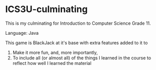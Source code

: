 # ICS3U-culminating

This is my culminating for Introduction to Computer Science Grade 11.

Language: Java

This game is BlackJack at it's base with extra features added to it to 
1. Make it more fun, 
and, more importantly,
2. To include all (or almost all) of the things I learned in the course to reflect how well I learned the material

